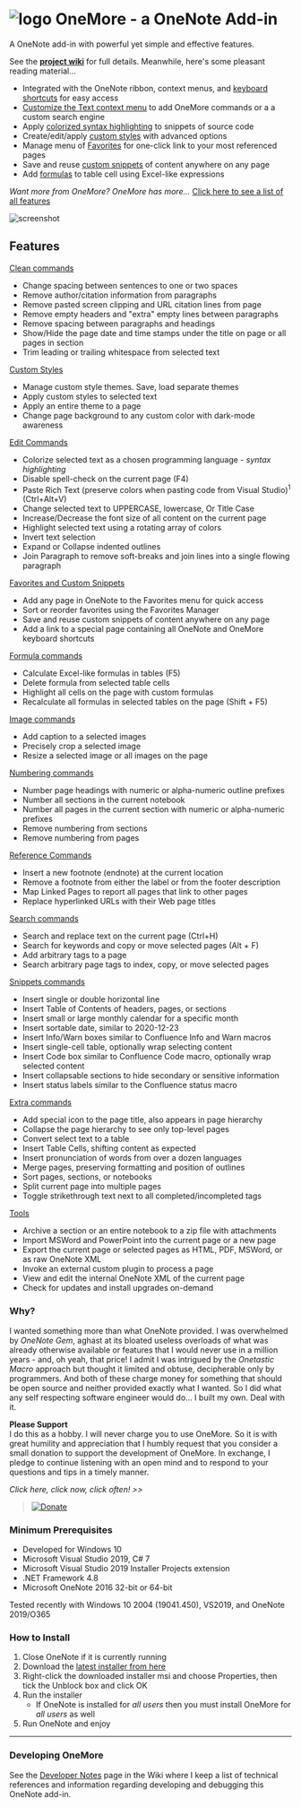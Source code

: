 ﻿# ![logo](../../wiki/images/Logo.jpg "logo") OneMore - a OneNote Add-in

A OneNote add-in with powerful yet simple and effective features.

See the [**project wiki**](../../wiki) for full details. Meanwhile, here's some pleasant reading material...

* Integrated with the OneNote ribbon, context menus, and [keyboard shortcuts](../../wiki#keys) for easy access
* [Customize the Text context menu](../../wiki/Settings) to add OneMore commands or a a custom search engine
* Apply [colorized syntax highlighting](../../wiki/Edit-Commands) to snippets of source code
* Create/edit/apply [custom styles](../../wiki/Custom-Styles) with advanced options
* Manage menu of [Favorites](../../wiki/Favorites) for one-click link to your most referenced pages
* Save and reuse [custom snippets](../../wiki/Favorites) of content anywhere on any page
* Add [formulas](../../wiki/Formula-Commands) to table cell using Excel-like expressions


*Want more from OneMore? OneMore has more...* [Click here to see a list of all features](#features)

![screenshot](../../wiki/images/Screenshot.png)

<a name="features"></a>
## Features

[Clean commands](../../wiki/Clean-Commands)

* Change spacing between sentences to one or two spaces
* Remove author/citation information from paragraphs
* Remove pasted screen clipping and URL citation lines from page
* Remove empty headers and "extra" empty lines between paragraphs
* Remove spacing between paragraphs and headings
* Show/Hide the page date and time stamps under the title on page or all pages in section
* Trim leading or trailing whitespace from selected text

[Custom Styles](../../wiki/Custom-styles)

* Manage custom style themes. Save, load separate themes
* Apply custom styles to selected text
* Apply an entire theme to a page
* Change page background to any custom color with dark-mode awareness

[Edit Commands](../../wiki/Edit-Commands)
* Colorize selected text as a chosen programming language - _syntax highlighting_
* Disable spell-check on the current page (F4)
* Paste Rich Text (preserve colors when pasting code from Visual Studio)<sup>1</sup> (Ctrl+Alt+V)
* Change selected text to UPPERCASE, lowercase, Or Title Case
* Increase/Decrease the font size of all content on the current page
* Highlight selected text using a rotating array of colors
* Invert text selection
* Expand or Collapse indented outlines
* Join Paragraph to remove soft-breaks and join lines into a single flowing paragraph

[Favorites and Custom Snippets](../../wiki/Favorites)

* Add any page in OneNote to the Favorites menu for quick access
* Sort or reorder favorites using the Favorites Manager
* Save and reuse custom snippets of content anywhere on any page
* Add a link to a special page containing all OneNote and OneMore keyboard shortcuts

[Formula commands](../../wiki/Formula-Commands)

* Calculate Excel-like formulas in tables (F5)
* Delete formula from selected table cells
* Highlight all cells on the page with custom formulas
* Recalculate all formulas in selected tables on the page (Shift + F5)

[Image commands](../../wiki/Image-Commands)

* Add caption to a selected images
* Precisely crop a selected image
* Resize a selected image or all images on the page

[Numbering commands](../../wiki/Numbering-Commands)

* Number page headings with numeric or alpha-numeric outline prefixes
* Number all sections in the current notebook
* Number all pages in the current section with numeric or alpha-numeric prefixes
* Remove numbering from sections
* Remove numbering from pages

[Reference Commands](../../wiki/Reference-Commands)
* Insert a new footnote (endnote) at the current location
* Remove a footnote from either the label or from the footer description
* Map Linked Pages to report all pages that link to other pages
* Replace hyperlinked URLs with their Web page titles

[Search commands](../../wiki/Search-Commands)

* Search and replace text on the current page (Ctrl+H)
* Search for keywords and copy or move selected pages (Alt + F)
* Add arbitrary tags to a page
* Search arbitrary page tags to index, copy, or move selected pages

[Snippets commands](../../wiki/Snippets-Commands)

* Insert single or double horizontal line
* Insert Table of Contents of headers, pages, or sections
* Insert small or large monthly calendar for a specific month
* Insert sortable date, similar to 2020-12-23
* Insert Info/Warn boxes similar to Confluence Info and Warn macros
* Insert single-cell table, optionally wrap selecting content
* Insert Code box similar to Confluence Code macro, optionally wrap selected content
* Insert collapsable sections to hide secondary or sensitive information
* Insert status labels similar to the Confluence status macro

[Extra commands](../../wiki/Extra-Commands)

* Add special icon to the page title, also appears in page hierarchy
* Collapse the page hierarchy to see only top-level pages
* Convert select text to a table
* Insert Table Cells, shifting content as expected
* Insert pronunciation of words from over a dozen languages
* Merge pages, preserving formatting and position of outlines
* Sort pages, sections, or notebooks
* Split current page into multiple pages
* Toggle strikethrough text next to all completed/incompleted tags

[Tools](../../wiki/Tools)

* Archive a section or an entire notebook to a zip file with attachments
* Import MSWord and PowerPoint into the current page or a new page
* Export the current page or selected pages as HTML, PDF, MSWord, or as raw OneNote XML
* Invoke an external custom plugin to process a page
* View and edit the internal OneNote XML of the current page
* Check for updates and install upgrades on-demand

### Why?

I wanted something more than what OneNote provided. I was overwhelmed by _OneNote Gem_,
aghast at its bloated useless overloads of what was already otherwise available or features that
I would never use in a million years - and, oh yeah, that price! I admit I was intrigued by the
_Onetastic Macro_ approach but thought it limited and obtuse, decipherable only by programmers.
And both of these charge money for something that should be open source and neither provided exactly
what I wanted. So I did what any self respecting software engineer would do... I built my own.
Deal with it.

**Please Support**  
I do this as a hobby. I will never charge you to use OneMore. So it is with great humility and
appreciation that I humbly request that you consider a small donation to support the development
of OneMore. In exchange, I pledge to continue listening with an open mind and to respond to your
questions and tips in a timely manner.

_Click here, click now, click often! >>_  
>  [![Donate](../../wiki/images/Donate.png)](https://paypal.me/stevenmcohn?locale.x=en_US)


### Minimum Prerequisites

* Developed for Windows 10
* Microsoft Visual Studio 2019, C# 7
* Microsoft Visual Studio 2019 Installer Projects extension
* .NET Framework 4.8
* Microsoft OneNote 2016 32-bit or 64-bit

Tested recently with Windows 10 2004 (19041.450), VS2019, and OneNote 2019/O365


### How to Install

1. Close OneNote if it is currently running
2. Download the [latest installer from here](https://github.com/stevencohn/OneMore/releases/latest)
3. Right-click the downloaded installer msi and choose Properties, then tick the Unblock box and click OK
4. Run the installer
   - If OneNote is installed for _all users_ then you must install OneMore for _all users_ as well
5. Run OneNote and enjoy

---

### Developing OneMore

See the [Developer Notes](../../wiki/Developer-Notes) page in the Wiki where I keep a list of 
technical references and information regarding developing and debugging this OneNote add-in.
